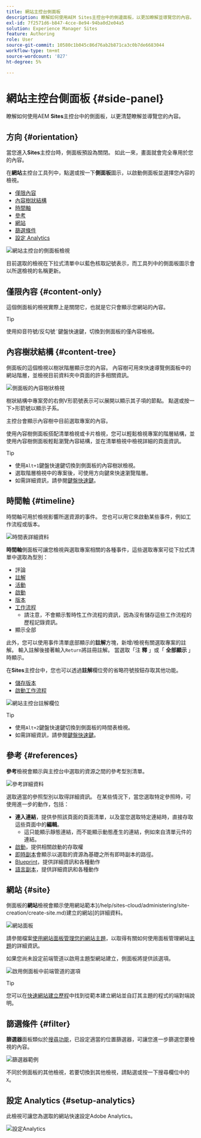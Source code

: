 ```yaml
---
title: 網站主控台側面板
description: 瞭解如何使用AEM Sites主控台中的側邊面板，以更加瞭解並導覽您的內容。
exl-id: 7f2571d6-b847-4cce-8e94-94ba0d2e04a5
solution: Experience Manager Sites
feature: Authoring
role: User
source-git-commit: 10580c1b045c86d76ab2b871ca3c0b7de6683044
workflow-type: tm+mt
source-wordcount: '827'
ht-degree: 5%

---
```


# 網站主控台側面板 {#side-panel}

瞭解如何使用AEM **Sites**&#x200B;主控台中的側面板，以更清楚瞭解並導覽您的內容。

## 方向 {#orientation}

當您進入&#x200B;**Sites**&#x200B;主控台時，側面板預設為關閉。 如此一來，畫面就會完全專用於您的內容。

在&#x200B;**網站**&#x200B;主控台工具列中，點選或按一下&#x200B;**側面板**&#x200B;圖示，以啟動側面板並選擇您內容的檢視。

* [僅限內容](#content-only)
* [內容樹狀結構](#content-tree)
* [時間軸](#timeline)
* [參考](#references)
* [網站](#site)
* [篩選條件](#filter)
* [設定 Analytics](#setup-analytics)

![網站主控台的側面板檢視](assets/sites-console-side-panel-views.png)

目前選取的檢視在下拉式清單中以藍色核取記號表示，而工具列中的側面板圖示會以所選檢視的名稱更新。

## 僅限內容 {#content-only}

這個側面板的檢視實際上是關閉它，也就是它只會顯示您網站的內容。

>[!TIP]
>
>使用抑音符號/反勾號`´`鍵盤快速鍵，切換到側面板的僅內容檢視。

## 內容樹狀結構 {#content-tree}

側面板的這個檢視以樹狀階層顯示您的內容。 內容樹可用來快速導覽側面板中的網站階層，並檢視目前資料夾中頁面的許多相關資訊。

![側面板的內容樹狀檢視](assets/console-side-panel-content-tree.png)

樹狀結構中專案旁的右側V形箭號表示可以展開以顯示其子項的節點。 點選或按一下>形箭號以顯示子系。

主控台會顯示內容樹中目前選取專案的內容。

使用內容樹側面板搭配清單檢視或卡片檢視，您可以輕鬆檢視專案的階層結構，並使用內容樹側面板輕鬆瀏覽內容結構，並在清單檢視中檢視詳細的頁面資訊。

>[!TIP]
>
>* 使用`Alt+1`鍵盤快速鍵切換到側面板的內容樹狀檢視。
>* 選取階層檢視中的專案後，可使用方向鍵來快速瀏覽階層。
>* 如需詳細資訊，請參閱[鍵盤快速鍵](/help/sites-cloud/authoring/sites-console/keyboard-shortcuts.md)。

## 時間軸 {#timeline}

時間軸可用於檢視影響所選資源的事件。 您也可以用它來啟動某些事件，例如工作流程或版本。

![時間表詳細資料](/help/sites-cloud/authoring/assets/timeline-detail.png)

**時間軸**&#x200B;側面板可讓您檢視與選取專案相關的各種事件，這些選取專案可從下拉式清單中選取為型別：

* 評論
* [註解](/help/sites-cloud/authoring/page-editor/annotations.md)
* [活動](/help/sites-cloud/authoring/personalization/activities.md)
* [啟動](/help/sites-cloud/authoring/launches/overview.md)
* [版本](/help/sites-cloud/authoring/sites-console/page-versions.md)
* [工作流程](/help/sites-cloud/authoring/workflows/overview.md)
   * 請注意，不會顯示暫時性工作流程的資訊，因為沒有儲存這些工作流程的歷程記錄資訊。<!--With the exception of [transient workflows](/help/sites-developing/workflows.md#transient-workflows) as no history information is saved for these-->
* 顯示全部

此外，您可以使用事件清單底部顯示的&#x200B;**註解**&#x200B;方塊，新增/檢視有關選取專案的註解。 輸入註解後接著輸入`Return`將註冊註解。 當選取「注 **釋** 」或「 **全部顯示** 」時顯示。

在&#x200B;**Sites**&#x200B;主控台中，您也可以透過&#x200B;**註解**&#x200B;欄位旁的省略符號按鈕存取其他功能。

* [儲存版本](/help/sites-cloud/authoring/sites-console/page-versions.md)
* [啟動工作流程](/help/sites-cloud/authoring/workflows/applying.md)

![網站主控台註解欄位](assets/sites-console-comment-ellipsis.png)

>[!TIP]
>
>* 使用`Alt+2`鍵盤快速鍵切換到側面板的時間表檢視。
>* 如需詳細資訊，請參閱[鍵盤快速鍵](/help/sites-cloud/authoring/sites-console/keyboard-shortcuts.md)。

## 參考 {#references}

**參考**&#x200B;檢視會顯示與主控台中選取的資源之間的參考型別清單。

![參考詳細資料](assets/console-side-panel-references-detail.png)

選取適當的參照型別以取得詳細資訊。 在某些情況下，當您選取特定參照時，可使用進一步的動作，包括：

* **連入連結**，提供參照該頁面的頁面清單，以及當您選取特定連結時，直接存取這些頁面中的&#x200B;**編輯**。
   * 這只能顯示靜態連結，而不能顯示動態產生的連結，例如來自清單元件的連結。
* [啟動](/help/sites-cloud/authoring/launches/overview.md)，提供相關啟動的存取權
* [即時副本](/help/sites-cloud/administering/msm/overview.md)會顯示以選取的資源為基礎之所有即時副本的路徑。
* [Blueprint](/help/sites-cloud/administering/msm/best-practices.md)，提供詳細資訊和各種動作
* [語言副本](/help/sites-cloud/administering/translation/managing-projects.md#creating-translation-projects-using-the-references-panel)，提供詳細資訊和各種動作

## 網站 {#site}

側面板的&#x200B;**網站**&#x200B;檢視會顯示使用網站範本](/help/sites-cloud/administering/site-creation/create-site.md)建立的網站[的詳細資料。

![網站面板](assets/console-side-panel-site-paenl.png)

請參閱檔案[使用網站面板管理您的網站主題](/help/sites-cloud/administering/site-creation/site-rail.md)，以取得有關如何使用面板管理網站[主題](/help/sites-cloud/administering/site-creation/site-themes.md)的詳細資訊。

如果您尚未設定前端管道以啟用主題型網站建立，側面板將提供該選項。

![啟用側面板中前端管道的選項](assets/sites-console-side-panel-site.png)

>[!TIP]
>
>您可以在[快速網站建立歷程](/help/journey-sites/quick-site/overview.md)中找到從範本建立網站並自訂其主題的程式的端對端說明。

## 篩選條件 {#filter}

**篩選器**&#x200B;面板類似於[搜尋功能](/help/sites-cloud/authoring/search.md)，已設定適當的位置篩選器，可讓您進一步篩選您要檢視的內容。

![篩選器範例](assets/console-side-panel-filter.png)

不同於側面板的其他檢視，若要切換到其他檢視，請點選或按一下搜尋欄位中的`X`。

## 設定 Analytics {#setup-analytics}

此檢視可讓您為選取的網站快速設定Adobe Analytics。

![設定Analytics](assets/sites-console-side-panel-setup-analytics.png)
